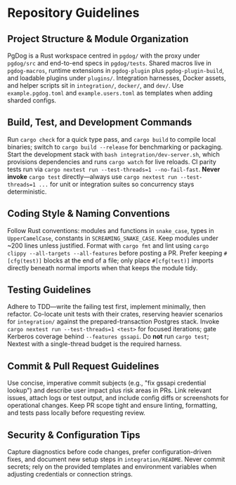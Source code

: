 # Repository Guidelines

## Project Structure & Module Organization
PgDog is a Rust workspace centred in `pgdog/` with the proxy under `pgdog/src` and end-to-end specs in `pgdog/tests`. Shared macros live in `pgdog-macros`, runtime extensions in `pgdog-plugin` plus `pgdog-plugin-build`, and loadable plugins under `plugins/`. Integration harnesses, Docker assets, and helper scripts sit in `integration/`, `docker/`, and `dev/`. Use `example.pgdog.toml` and `example.users.toml` as templates when adding sharded configs.

## Build, Test, and Development Commands
Run `cargo check` for a quick type pass, and `cargo build` to compile local binaries; switch to `cargo build --release` for benchmarking or packaging. Start the development stack with `bash integration/dev-server.sh`, which provisions dependencies and runs `cargo watch` for live reloads. CI parity tests run via `cargo nextest run --test-threads=1 --no-fail-fast`. **Never invoke** `cargo test` directly—always use `cargo nextest run --test-threads=1 ...` for unit or integration suites so concurrency stays deterministic.

## Coding Style & Naming Conventions
Follow Rust conventions: modules and functions in `snake_case`, types in `UpperCamelCase`, constants in `SCREAMING_SNAKE_CASE`. Keep modules under ~200 lines unless justified. Format with `cargo fmt` and lint using `cargo clippy --all-targets --all-features` before posting a PR.
Prefer keeping `#[cfg(test)]` blocks at the end of a file; only place `#[cfg(test)]` imports directly beneath normal imports when that keeps the module tidy.

## Testing Guidelines
Adhere to TDD—write the failing test first, implement minimally, then refactor. Co-locate unit tests with their crates, reserving heavier scenarios for `integration/` against the prepared-transaction Postgres stack. Invoke `cargo nextest run --test-threads=1 <test>` for focused iterations; gate Kerberos coverage behind `--features gssapi`. Do **not** run `cargo test`; Nextest with a single-thread budget is the required harness.

## Commit & Pull Request Guidelines
Use concise, imperative commit subjects (e.g., "fix gssapi credential lookup") and describe user impact plus risk areas in PRs. Link relevant issues, attach logs or test output, and include config diffs or screenshots for operational changes. Keep PR scope tight and ensure linting, formatting, and tests pass locally before requesting review.

## Security & Configuration Tips
Capture diagnostics before code changes, prefer configuration-driven fixes, and document new setup steps in `integration/README`. Never commit secrets; rely on the provided templates and environment variables when adjusting credentials or connection strings.
